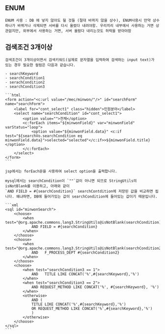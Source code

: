 ﻿## ENUM

    ENUM 사용 : DB 에 넣지 않아도 될 것들 (절대 바뀌지 않을 상수), ENUM사용시 만약 상수 하나가 바뀌거나 삭제되면 서버를 다시 올렸다 내려야함. 우리끼리 내부에서 사용하는 거면 상관없지만, 외부에서 사용하는 거면, 서버 올렸다 내리는것도 허락을 받아야함

## 검색조건 3개이상

    검색조건이 3개이상이면서 검색키워드(실제로 문자열을 입력하여 검색하는 input text)가 있는 경우 필요한 컬럼은 다음과 같습니다.

    - searchKeyword 
    - searchCondition1
    - serachCondition2
    - searchCondition3

    ```html
    <form action="<c:url value="/mec/minwon/"/>" id="searchForm" name="searchForm">
        <label for="cont_select1" class="hidden">민원분야</label>
        <select name="searchCondition" id="cont_select1">
            <option value="">전체</option>
            <c:forEach items="${minwonField}" var="minwonField" varStatus="loop">
                <option value="${minwonField.data}" <c:if test="${searchVo.searchCondition eq minwonField.data}">selected="selected"</c:if>>${minwonField.title}</option>
            </c:forEach>
        </select>
    </form>
    ```

    jsp에서는 forEach문을 사용하여 select option을 출력합니다.

    mysql에서는 searchCondition이 `""`값이 아니면 되므로 StringUtils의 isNotBlank를 이용하고, 아래와 같이
    `AND FIELD = #{searchCondition}` searchContdition에 저장된 값을 비교하면 됩니다. 왜냐하면, DB에 들어가있는 값이 searchCondition에 들어있는 값이기 때문입니다.

    ```xml
    <sql id="minwonSearch">
        <choose>
            <when test="@org.apache.commons.lang3.StringUtils@isNotBlank(searchCondition)">
                AND FIELD = #{searchCondition}
            </when>
        </choose>
        <choose>
            <when test="@org.apache.commons.lang3.StringUtils@isNotBlank(searchCondition2)">
                AND   F_PROCESS_DEPT #{searchCondition2}
            </when>
        </choose>
        <choose>
            <when test="searchCondition3 == 1">
                AND   TITLE LIKE CONCAT('%',#{searchKeyword},'%')
            </when>
            <when test="searchCondition3 == 2">
                AND REQUEST_METHOD LIKE CONCAT('%', #{searchKeyword}, '%')
            </when>
            <otherwise>
                AND (
                TITLE LIKE CONCAT('%',#{searchKeyword},'%')
                OR REQUEST_METHOD LIKE CONCAT('%',#{searchKeyword},'%')
                )
            </otherwise>
        </choose>
    </sql>
    ```